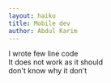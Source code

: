```yaml
---
layout: haiku
title: Mobile dev
author: Abdul Karim
---
```


I wrote few line code<br>
It does not work as it should<br>
don't know why it don't<br>